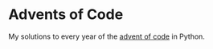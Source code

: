 # Advents of Code

 My solutions to every year of the [advent of code](https://adventofcode.com) in Python.
